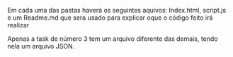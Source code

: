Em cada uma das pastas haverá os seguintes aquivos: Index.html, script.js e um Readme.md que sera usado para explicar oque o código feito irá realizar 

Apenas a task de número 3 tem um arquivo diferente das demais, tendo nela um arquivo JSON.
